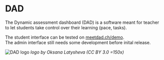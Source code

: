 # DAD
The Dynamic assessment dashboard (DAD) is a software meant for teacher to let students take control over their learning (pace, tasks).

The student interface can be tested on [meetdad.ch/demo](https://meetdad.ch/demo).   
The admin interface still needs some development before inital release.

![DAD logo](https://meetdad.ch/demo/img/dad-logo.svg)
*logo by Oksana Latysheva (CC BY 3.0 =150x)*
